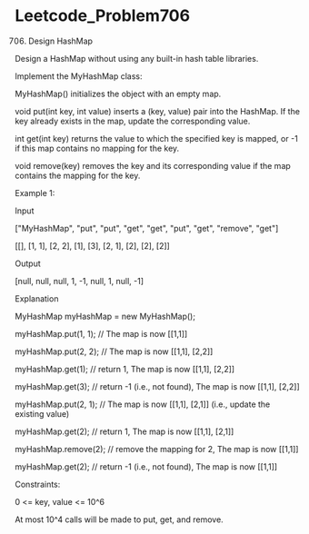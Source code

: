 # Leetcode_Problem706





706. Design HashMap



Design a HashMap without using any built-in hash table libraries.




Implement the MyHashMap class:





MyHashMap() initializes the object with an empty map.




void put(int key, int value) inserts a (key, value) pair into the HashMap. If the key already exists in the map, update the corresponding value.




int get(int key) returns the value to which the specified key is mapped, or -1 if this map contains no mapping for the key.





void remove(key) removes the key and its corresponding value if the map contains the mapping for the key.
 




Example 1:





Input




["MyHashMap", "put", "put", "get", "get", "put", "get", "remove", "get"]





[[], [1, 1], [2, 2], [1], [3], [2, 1], [2], [2], [2]]




Output




[null, null, null, 1, -1, null, 1, null, -1]





Explanation




MyHashMap myHashMap = new MyHashMap();





myHashMap.put(1, 1); // The map is now [[1,1]]





myHashMap.put(2, 2); // The map is now [[1,1], [2,2]]





myHashMap.get(1);    // return 1, The map is now [[1,1], [2,2]]





myHashMap.get(3);    // return -1 (i.e., not found), The map is now [[1,1], [2,2]]






myHashMap.put(2, 1); // The map is now [[1,1], [2,1]] (i.e., update the existing value)






myHashMap.get(2);    // return 1, The map is now [[1,1], [2,1]]






myHashMap.remove(2); // remove the mapping for 2, The map is now [[1,1]]





myHashMap.get(2);    // return -1 (i.e., not found), The map is now [[1,1]]
 




Constraints:





0 <= key, value <= 10^6







At most 10^4 calls will be made to put, get, and remove.
